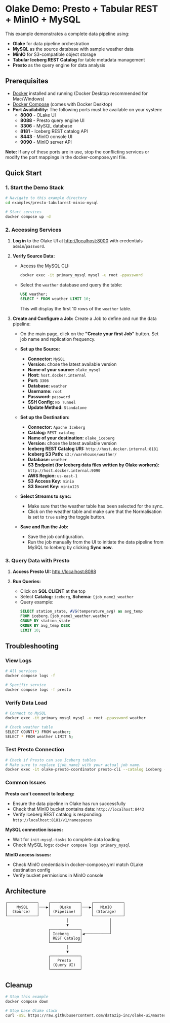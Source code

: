 # Olake Demo: Presto + Tabular REST + MinIO + MySQL

This example demonstrates a complete data pipeline using:
- **Olake** for data pipeline orchestration
- **MySQL** as the source database with sample weather data
- **MinIO** for S3-compatible object storage
- **Tabular Iceberg REST Catalog** for table metadata management
- **Presto** as the query engine for data analysis

## Prerequisites

* [Docker](https://docs.docker.com/get-docker/) installed and running (Docker Desktop recommended for Mac/Windows)
* [Docker Compose](https://docs.docker.com/compose/) (comes with Docker Desktop)
* **Port Availability:** The following ports must be available on your system:
   - **8000** - OLake UI
   - **8088** - Presto query engine UI
   - **3306** - MySQL database
   - **8181** - Iceberg REST catalog API  
   - **8443** - MinIO console UI
   - **9090** - MinIO server API

**Note:** If any of these ports are in use, stop the conflicting services or modify the port mappings in the docker-compose.yml file.

## Quick Start

### 1. Start the Demo Stack

```bash
# Navigate to this example directory
cd examples/presto-tabularest-minio-mysql

# Start services
docker compose up -d
```

### 2. Accessing Services
1.  **Log in** to the Olake UI at [http://localhost:8000](http://localhost:8000) with credentials `admin`/`password`.

2. **Verify Source Data:**
      - Access the MySQL CLI:
        ```bash
        docker exec -it primary_mysql mysql -u root -ppassword
        ```
      - Select the `weather` database and query the table:
        ```sql
        USE weather;
        SELECT * FROM weather LIMIT 10;
        ```
        This will display the first 10 rows of the `weather` table.

3.  **Create and Configure a Job:**
    Create a Job to define and run the data pipeline:
    * On the main page, click on the **"Create your first Job"** button. Set job name and replication frequency.

    * **Set up the Source:**
        * **Connector:** `MySQL`
        * **Version:** chose the latest available version
        * **Name of your source:** `olake_mysql`
        * **Host:** `host.docker.internal`
        * **Port:** `3306`
        * **Database:** `weather`
        * **Username:** `root`
        * **Password:** `password`
        * **SSH Config:** `No Tunnel`
        * **Update Method:** `Standalone`

    * **Set up the Destination:**
        * **Connector:** `Apache Iceberg`
        * **Catalog:** `REST catalog`
        * **Name of your destination:** `olake_iceberg`
        * **Version:** chose the latest available version
        * **Iceberg REST Catalog URI:** `http://host.docker.internal:8181`
        * **Iceberg S3 Path:** `s3://warehouse/weather/`
        * **Database:** `weather`
        * **S3 Endpoint (for Iceberg data files written by Olake workers):** `http://host.docker.internal:9090`
        * **AWS Region:** `us-east-1`
        * **S3 Access Key:** `minio`
        * **S3 Secret Key:** `minio123`
    
    * **Select Streams to sync:**
        * Make sure that the weather table has been selected for the sync.
        * Click on the weather table and make sure that the Normalisation is set to `true` using the toggle button.

    * **Save and Run the Job:**
        * Save the job configuration.
        * Run the job manually from the UI to initiate the data pipeline from MySQL to Iceberg by clicking **Sync now**.

### 3. Query Data with Presto

1. **Access Presto UI:** [http://localhost:8088](http://localhost:8088)

2. **Run Queries:**
   - Click on **SQL CLIENT** at the top
   - Select **Catalog:** `iceberg`, **Schema:** `{job_name}_weather`
   - Query example:
     ```sql
     SELECT station_state, AVG(temperature_avg) as avg_temp
     FROM iceberg.{job_name}_weather.weather 
     GROUP BY station_state 
     ORDER BY avg_temp DESC 
     LIMIT 10;
     ```

## Troubleshooting

### View Logs
```bash
# All services
docker compose logs -f

# Specific service
docker compose logs -f presto
```

### Verify Data Load
```bash
# Connect to MySQL
docker exec -it primary_mysql mysql -u root -ppassword weather

# Check weather table
SELECT COUNT(*) FROM weather;
SELECT * FROM weather LIMIT 5;
```

### Test Presto Connection
```bash
# Check if Presto can see Iceberg tables
# Make sure to replace {job_name} with your actual job name.
docker exec -it olake-presto-coordinator presto-cli --catalog iceberg --schema {job_name}_weather --execute "SHOW TABLES;"
```

### Common Issues

**Presto can't connect to Iceberg:**
- Ensure the data pipeline in Olake has run successfully
- Check that MinIO bucket contains data: `http://localhost:8443`
- Verify Iceberg REST catalog is responding: `http://localhost:8181/v1/namespaces`

**MySQL connection issues:**
- Wait for `init-mysql-tasks` to complete data loading
- Check MySQL logs: `docker compose logs primary_mysql`

**MinIO access issues:**
- Check MinIO credentials in docker-compose.yml match OLake destination config
- Verify bucket permissions in MinIO console

## Architecture

```
┌─────────────┐    ┌─────────────┐    ┌─────────────┐
│    MySQL    │───▶│    OLake    │───▶│   MinIO     │
│  (Source)   │    │ (Pipeline)  │    │ (Storage)   │
└─────────────┘    └─────────────┘    └─────────────┘
                           │                  │
                           ▼                  │
                   ┌─────────────┐            │
                   │ Iceberg     │◀───────────┘
                   │ REST Catalog│
                   └─────────────┘
                           │
                           ▼
                   ┌─────────────┐
                   │   Presto    │
                   │ (Query UI)  │
                   └─────────────┘
```

## Cleanup

```bash
# Stop this example
docker compose down

# Stop base Olake stack
curl -sSL https://raw.githubusercontent.com/datazip-inc/olake-ui/master/docker-compose.yml | docker compose -f - down
```